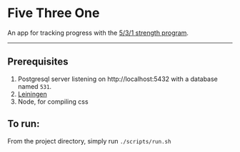 # Five Three One
An app for tracking progress with the [5/3/1 strength program](https://www.t-nation.com/workouts/531-how-to-build-pure-strength).
***
## Prerequisites
1. Postgresql server listening on http://localhost:5432 with a database named `531`.
2. [Leiningen](http://leiningen.org/)
3. Node, for compiling css

## To run:
From the project directory, simply run `./scripts/run.sh`
